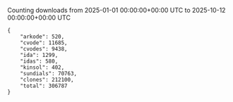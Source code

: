 
Counting downloads from 2025-01-01 00:00:00+00:00 UTC to 2025-10-12 00:00:00+00:00 UTC

```
{
    "arkode": 520,
    "cvode": 11685,
    "cvodes": 9438,
    "ida": 1299,
    "idas": 580,
    "kinsol": 402,
    "sundials": 70763,
    "clones": 212100,
    "total": 306787
}
```
